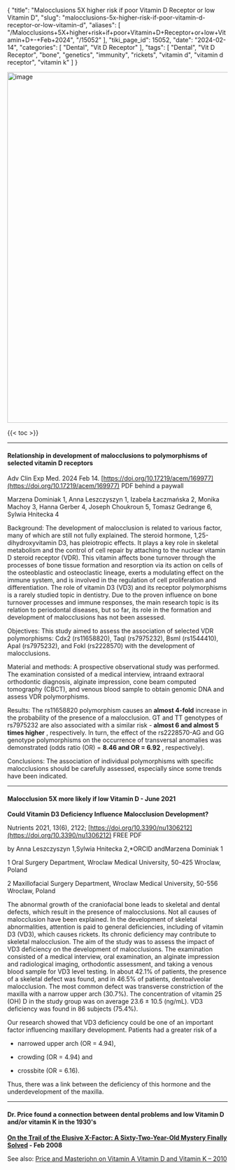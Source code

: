 {
    "title": "Malocclusions 5X higher risk if poor Vitamin D Receptor or low Vitamin D",
    "slug": "malocclusions-5x-higher-risk-if-poor-vitamin-d-receptor-or-low-vitamin-d",
    "aliases": [
        "/Malocclusions+5X+higher+risk+if+poor+Vitamin+D+Receptor+or+low+Vitamin+D+-+Feb+2024",
        "/15052"
    ],
    "tiki_page_id": 15052,
    "date": "2024-02-14",
    "categories": [
        "Dental",
        "Vit D Receptor"
    ],
    "tags": [
        "Dental",
        "Vit D Receptor",
        "bone",
        "genetics",
        "immunity",
        "rickets",
        "vitamin d",
        "vitamin d receptor",
        "vitamin k"
    ]
}


<img src="https://d378j1rmrlek7x.cloudfront.net/attachments/png/malocclusion.png" alt="image" width="800">

{{< toc >}}

---

#### Relationship in development of malocclusions to polymorphisms of selected vitamin D receptors

Adv Clin Exp Med. 2024 Feb 14. [https://doi.org/10.17219/acem/169977](https://doi.org/10.17219/acem/169977) PDF behind a paywall

Marzena Dominiak 1, Anna Leszczyszyn 1, Izabela Łaczmańska 2, Monika Machoy 3, Hanna Gerber 4, Joseph Choukroun 5, Tomasz Gedrange 6, Sylwia Hnitecka 4

Background: The development of malocclusion is related to various factor, many of which are still not fully explained. The steroid hormone, 1,25-dihydroxyvitamin D3, has pleiotropic effects. It plays a key role in skeletal metabolism and the control of cell repair by attaching to the nuclear vitamin D steroid receptor (VDR). This vitamin affects bone turnover through the processes of bone tissue formation and resorption via its action on cells of the osteoblastic and osteoclastic lineage, exerts a modulating effect on the immune system, and is involved in the regulation of cell proliferation and differentiation. The role of vitamin D3 (VD3) and its receptor polymorphisms is a rarely studied topic in dentistry. Due to the proven influence on bone turnover processes and immune responses, the main research topic is its relation to periodontal diseases, but so far, its role in the formation and development of malocclusions has not been assessed.

Objectives: This study aimed to assess the association of selected VDR polymorphisms: Cdx2 (rs11658820), TaqI (rs7975232), BsmI (rs1544410), ApaI (rs7975232), and FokI (rs2228570) with the development of malocclusions.

Material and methods: A prospective observational study was performed. The examination consisted of a medical interview, intraand extraoral orthodontic diagnosis, alginate impression, cone beam computed tomography (CBCT), and venous blood sample to obtain genomic DNA and assess VDR polymorphisms.

Results: The rs11658820 polymorphism causes an  **almost 4-fold**  increase in the probability of the presence of a malocclusion. GT and TT genotypes of rs7975232 are also associated with a similar risk -  **almost 6 and almost 5 times higher** , respectively. In turn, the effect of the rs2228570-AG and GG genotype polymorphisms on the occurrence of transversal anomalies was demonstrated (odds ratio (OR) = **8.46 and OR = 6.92** , respectively).

Conclusions: The association of individual polymorphisms with specific malocclusions should be carefully assessed, especially since some trends have been indicated.

---

#### Malocclusion 5X more likely if low Vitamin D - June 2021

 **Could Vitamin D3 Deficiency Influence Malocclusion Development?** 

Nutrients 2021, 13(6), 2122; [https://doi.org/10.3390/nu1306212](https://doi.org/10.3390/nu1306212) FREE PDF

by Anna Leszczyszyn 1,Sylwia Hnitecka 2,*ORCID andMarzena Dominiak 1

1 Oral Surgery Department, Wroclaw Medical University, 50-425 Wroclaw, Poland

2 Maxillofacial Surgery Department, Wroclaw Medical University, 50-556 Wroclaw, Poland

The abnormal growth of the craniofacial bone leads to skeletal and dental defects, which result in the presence of malocclusions. Not all causes of malocclusion have been explained. In the development of skeletal abnormalities, attention is paid to general deficiencies, including of vitamin D3 (VD3), which causes rickets. Its chronic deficiency may contribute to skeletal malocclusion. The aim of the study was to assess the impact of VD3 deficiency on the development of malocclusions. The examination consisted of a medical interview, oral examination, an alginate impression and radiological imaging, orthodontic assessment, and taking a venous blood sample for VD3 level testing. In about 42.1% of patients, the presence of a skeletal defect was found, and in 46.5% of patients, dentoalveolar malocclusion. The most common defect was transverse constriction of the maxilla with a narrow upper arch (30.7%). The concentration of vitamin 25 (OH) D in the study group was on average 23.6 ± 10.5 (ng/mL). VD3 deficiency was found in 86 subjects (75.4%). 

Our research showed that VD3 deficiency could be one of an important factor influencing maxillary development. Patients had a greater risk of a 

* narrowed upper arch (OR = 4.94), 

* crowding (OR = 4.94) and 

* crossbite (OR = 6.16). 

Thus, there was a link between the deficiency of this hormone and the underdevelopment of the maxilla.

---

#### Dr. Price found a connection between dental problems and low Vitamin D and/or vitamin K in the 1930's

 **[On the Trail of the Elusive X-Factor: A Sixty-Two-Year-Old Mystery Finally Solved](https://www.westonaprice.org/health-topics/abcs-of-nutrition/on-the-trail-of-the-elusive-x-factor-a-sixty-two-year-old-mystery-finally-solved/#gsc.tab=0) - Feb 2008** 

See also: [Price and Masterjohn on Vitamin A Vitamin D and Vitamin K – 2010](/posts/price-and-masterjohn-on-vitamin-a-vitamin-d-and-vitamin-k-2010)

<!-- ~tc~ (alias(Maloclusion 5X higher risk if poor Vitamin D Receptor)) ~/tc~ -->

<!-- ~tc~ (alias(Malocclusions 5X higher risk if poor Vitamin D Receptor - Feb 2024)) ~/tc~ -->